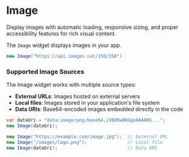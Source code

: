 # Image

<Ingress>
Display images with automatic loading, responsive sizing, and proper accessibility features for rich visual content.
</Ingress>

The `Image` widget displays images in your app.

```csharp demo-below
new Image("https://api.images.cat/150/150")
```

### Supported Image Sources

The Image widget works with multiple source types:

- **External URLs**: Images hosted on external servers
- **Local files**: Images stored in your application's file system
- **Data URIs**: Base64-encoded images embedded directly in the code

```csharp
var dataUri = "data:image/png;base64,iVBORw0KGgoAAAANS...";
new Image(dataUri);

new Image("https://example.com/image.jpg");  // External URL
new Image("/images/logo.png");               // Local file
new Image(dataUri);                          // Data URI
```

<WidgetDocs Type="Ivy.Image" ExtensionTypes="Ivy.ImageExtensions" SourceUrl="https://github.com/Ivy-Interactive/Ivy-Framework/blob/main/Ivy/Widgets/Primitives/Image.cs"/>
